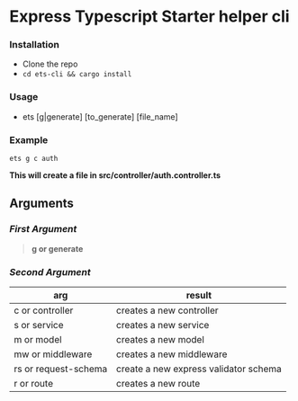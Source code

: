 # Express Typescript Starter helper cli

### Installation

* Clone the repo
* ```cd ets-cli && cargo install```

### Usage
* ets [g|generate] [to_generate] [file_name]

### Example
` ets g c auth `

**This will create a file in src/controller/auth.controller.ts**


## Arguments

### _First Argument_
>  **g or generate**



### _Second Argument_
|arg|result|
|---|---|
|c or controller| creates a new controller |
|s or service | creates a new service |
|m or model | creates a new model |
|mw or middleware | creates a new middleware |
|rs or request-schema | create a new express validator schema|
|r or route | creates a new route |   

